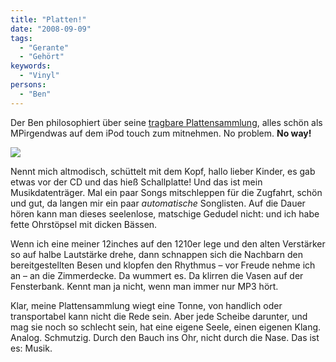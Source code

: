 ```yaml
---
title: "Platten!"
date: "2008-09-09"
tags:
  - "Gerante"
  - "Gehört"
keywords:
  - "Vinyl"
persons:
  - "Ben"
---
```


Der Ben philosophiert über seine [tragbare Plattensammlung](http://anmutunddemut.de/node/6696), alles schön als MPirgendwas auf dem iPod touch zum mitnehmen. No problem. **No way!**

![](/img/codecandies/ZZ5D7B7098.jpg)

Nennt mich altmodisch, schüttelt mit dem Kopf, hallo lieber Kinder, es gab etwas vor der CD und das hieß Schallplatte! Und das ist mein Musikdatenträger. Mal ein paar Songs mitschleppen für die Zugfahrt, schön und gut, da langen mir ein paar _automatische_ Songlisten. Auf die Dauer hören kann man dieses seelenlose, matschige Gedudel nicht: und ich habe fette Ohrstöpsel mit dicken Bässen.

Wenn ich eine meiner 12inches auf den 1210er lege und den alten Verstärker so auf halbe Lautstärke drehe, dann schnappen sich die Nachbarn den bereitgestellten Besen und klopfen den Rhythmus – vor Freude nehme ich an – an die Zimmerdecke. Da wummert es. Da klirren die Vasen auf der Fensterbank. Kennt man ja nicht, wenn man immer nur MP3 hört.

Klar, meine Plattensammlung wiegt eine Tonne, von handlich oder transportabel kann nicht die Rede sein. Aber jede Scheibe darunter, und mag sie noch so schlecht sein, hat eine eigene Seele, einen eigenen Klang. Analog. Schmutzig. Durch den Bauch ins Ohr, nicht durch die Nase. Das ist es: Musik.
